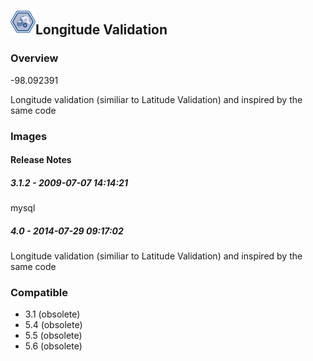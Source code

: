 ## <img src='./logo.jpg' width='40' height='40'>Longitude Validation

### Overview
-98.092391

Longitude validation (similiar to Latitude Validation) and inspired by the same code

### Images




#### Release Notes

##### 3.1.2 - 2009-07-07 14:14:21
mysql
##### 4.0 - 2014-07-29 09:17:02
Longitude validation (similiar to Latitude Validation) and inspired by the same code
### Compatible
 -  3.1 (obsolete)
 -   5.4 (obsolete)
 -   5.5 (obsolete)
 -   5.6 (obsolete)